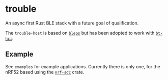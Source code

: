 # trouble

An async first Rust BLE stack with a future goal of qualification.

The `trouble-host` is based on [`bleps`](https://github.com/bjoernQ/bleps) but has been adopted to work with [`bt-hci`](https://github.com/alexmoon/bt-hci). 

## Example

See `examples` for example applications. Currently there is only one, for the nRF52 based using the [`nrf-sdc`](https://github.com/alexmoon/nrf-sdc) crate.
